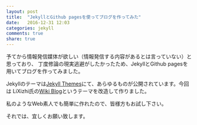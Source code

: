 ```yaml
---
layout: post
title:  "JekyllとGithub pagesを使ってブログを作ってみた"
date:   2016-12-31 12:03
categories: jekyll
comments: true
share: true
---
```


予てから情報発信媒体が欲しい（情報発信する内容があるとは言っていない）と思っており、
丁度修論の現実逃避がしたかったため、JekyllとGithub pagesを用いてブログを作ってみました。

Jekyllのテーマは[Jekyll Themes](http://jekyllthemes.org)にて、あらゆるものが公開されています。今回は
LiXizhi氏の[Wiki Blog](http://jekyllthemes.org/themes/wiki-blog/)というテーマを改造して作りました。

私のようなWeb素人でも簡単に作れたので、皆様方もお試し下さい。

それでは、宜しくお願い致します。